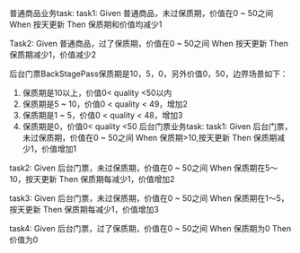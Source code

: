 普通商品业务task:
task1:
Given 普通商品，未过保质期，价值在0 ~ 50之间
When 按天更新
Then 保质期和价值均减少1

Task2:
Given 普通商品，过了保质期，价值在0 ~ 50之间
When 按天更新
Then  保质期减少1，价值减少2

后台门票BackStagePass保质期是10，5，0，另外价值0，50，边界场景如下：
1. 保质期是10以上，价值0< quality <50以内
2. 保质期是5 ~ 10，价值0 < quality < 49，增加2
3. 保质期是1 ~ 5，价值0 < quality < 48，增加3
4. 保质期是0，价值0< quality <50
后台门票业务task:
task1:
Given 后台门票，未过保质期，价值在0 ~ 50之间
When 保质期>10,按天更新
Then 保质期减少1，价值增加1

task2:
Given 后台门票，未过保质期，价值在0 ~ 50之间
When 保质期在5～10，按天更新
Then 保质期每减少1，价值增加2

task3:
Given 后台门票，未过保质期，价值在0 ~ 50之间
When 保质期在1～5，按天更新
Then 保质期每减少1，价值增加3

task4:
Given 后台门票，过了保质期，价值在0 ~ 50之间
When 保质期为0
Then 价值为0